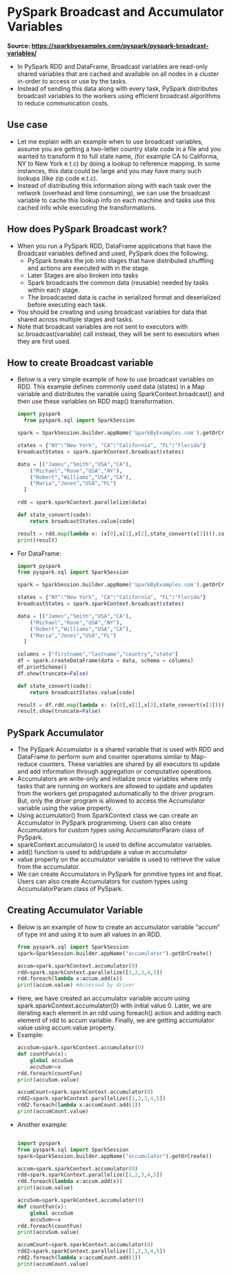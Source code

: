 # PySpark Broadcast and Accumulator Variables

**Source: https://sparkbyexamples.com/pyspark/pyspark-broadcast-variables/**

- In PySpark RDD and DataFrame, Broadcast variables are read-only shared variables that are cached and available on all nodes in a cluster in-order to access or use by the tasks.
- Instead of sending this data along with every task, PySpark distributes broadcast variables to the workers using efficient broadcast algorithms to reduce communication costs.

## Use case
- Let me explain with an example when to use broadcast variables, assume you are getting a two-letter country state code in a file and you wanted to transform it to full state name, (for example CA to California, NY to New York e.t.c) by doing a lookup to reference mapping. In some instances, this data could be large and you may have many such lookups (like zip code e.t.c).
- Instead of distributing this information along with each task over the network (overhead and time consuming), we can use the broadcast variable to cache this lookup info on each machine and tasks use this cached info while executing the transformations.

## How does PySpark Broadcast work?
- When you run a PySpark RDD, DataFrame applications that have the Broadcast variables defined and used, PySpark does the following.
  - PySpark breaks the job into stages that have distributed shuffling and actions are executed with in the stage.
  - Later Stages are also broken into tasks
  - Spark broadcasts the common data (reusable) needed by tasks within each stage.
  - The broadcasted data is cache in serialized format and deserialized before executing each task.
- You should be creating and using broadcast variables for data that shared across multiple stages and tasks.
- Note that broadcast variables are not sent to executors with sc.broadcast(variable) call instead, they will be sent to executors when they are first used.

## How to create Broadcast variable
- Below is a very simple example of how to use broadcast variables on RDD. This example defines commonly used data (states) in a Map variable and distributes the variable using SparkContext.broadcast() and then use these variables on RDD map() transformation.
  ```python
  import pyspark
    from pyspark.sql import SparkSession

  spark = SparkSession.builder.appName('SparkByExamples.com').getOrCreate()

  states = {"NY":"New York", "CA":"California", "FL":"Florida"}
  broadcastStates = spark.sparkContext.broadcast(states)

  data = [("James","Smith","USA","CA"),
      ("Michael","Rose","USA","NY"),
      ("Robert","Williams","USA","CA"),
      ("Maria","Jones","USA","FL")
    ]

  rdd = spark.sparkContext.parallelize(data)

  def state_convert(code):
      return broadcastStates.value[code]

  result = rdd.map(lambda x: (x[0],x[1],x[2],state_convert(x[3]))).collect()
  print(result)
  ```
- For DataFrame:
  ```python
  import pyspark
  from pyspark.sql import SparkSession

  spark = SparkSession.builder.appName('SparkByExamples.com').getOrCreate()

  states = {"NY":"New York", "CA":"California", "FL":"Florida"}
  broadcastStates = spark.sparkContext.broadcast(states)

  data = [("James","Smith","USA","CA"),
      ("Michael","Rose","USA","NY"),
      ("Robert","Williams","USA","CA"),
      ("Maria","Jones","USA","FL")
    ]

  columns = ["firstname","lastname","country","state"]
  df = spark.createDataFrame(data = data, schema = columns)
  df.printSchema()
  df.show(truncate=False)

  def state_convert(code):
      return broadcastStates.value[code]

  result = df.rdd.map(lambda x: (x[0],x[1],x[2],state_convert(x[3]))).toDF(columns)
  result.show(truncate=False)
  ```
  
## PySpark Accumulator
- The PySpark Accumulator is a shared variable that is used with RDD and DataFrame to perform sum and counter operations similar to Map-reduce counters. These variables are shared by all executors to update and add information through aggregation or computative operations.
- Accumulators are write-only and initialize once variables where only tasks that are running on workers are allowed to update and updates from the workers get propagated automatically to the driver program. But, only the driver program is allowed to access the Accumulator variable using the value property.
- Using accumulator() from SparkContext class we can create an Accumulator in PySpark programming. Users can also create Accumulators for custom types using AccumulatorParam class of PySpark.
- sparkContext.accumulator() is used to define accumulator variables.
- add() function is used to add/update a value in accumulator
- value property on the accumulator variable is used to retrieve the value from the accumulator.
- We can create Accumulators in PySpark for primitive types int and float. Users can also create Accumulators for custom types using AccumulatorParam class of PySpark.

## Creating Accumulator Variable
- Below is an example of how to create an accumulator variable “accum” of type int and using it to sum all values in an RDD.
  ```python
  from pyspark.sql import SparkSession
  spark=SparkSession.builder.appName("accumulator").getOrCreate()

  accum=spark.sparkContext.accumulator(0)
  rdd=spark.sparkContext.parallelize([1,2,3,4,5])
  rdd.foreach(lambda x:accum.add(x))
  print(accum.value) #Accessed by driver
  ```
- Here, we have created an accumulator variable accum using spark.sparkContext.accumulator(0) with initial value 0. Later, we are iterating each element in an rdd using foreach() action and adding each element of rdd to accum variable. Finally, we are getting accumulator value using accum.value property.
- Example:
  ```python
  accuSum=spark.sparkContext.accumulator(0)
  def countFun(x):
      global accuSum
      accuSum+=x
  rdd.foreach(countFun)
  print(accuSum.value)

  accumCount=spark.sparkContext.accumulator(0)
  rdd2=spark.sparkContext.parallelize([1,2,3,4,5])
  rdd2.foreach(lambda x:accumCount.add(1))
  print(accumCount.value)
  ```
- Another example:
  ```python

  import pyspark
  from pyspark.sql import SparkSession
  spark=SparkSession.builder.appName("accumulator").getOrCreate()

  accum=spark.sparkContext.accumulator(0)
  rdd=spark.sparkContext.parallelize([1,2,3,4,5])
  rdd.foreach(lambda x:accum.add(x))
  print(accum.value)

  accuSum=spark.sparkContext.accumulator(0)
  def countFun(x):
      global accuSum
      accuSum+=x
  rdd.foreach(countFun)
  print(accuSum.value)

  accumCount=spark.sparkContext.accumulator(0)
  rdd2=spark.sparkContext.parallelize([1,2,3,4,5])
  rdd2.foreach(lambda x:accumCount.add(1))
  print(accumCount.value)
  ```